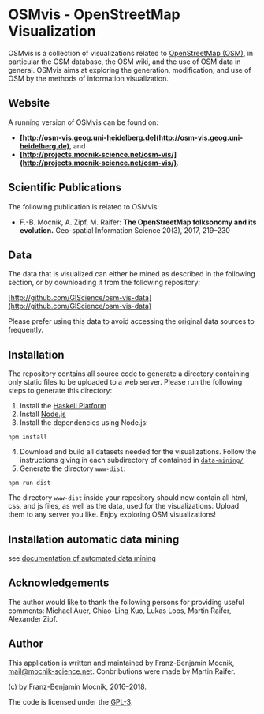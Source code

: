 # OSMvis - OpenStreetMap Visualization

OSMvis is a collection of visualizations related to [OpenStreetMap (OSM)](http://www.openstreetmap.org), in particular the OSM database, the OSM wiki, and the use of OSM data in general. OSMvis aims at exploring the generation, modification, and use of OSM by the methods of information visualization.

## Website

A running version of OSMvis can be found on:

* **[http://osm-vis.geog.uni-heidelberg.de](http://osm-vis.geog.uni-heidelberg.de)**, and
* **[http://projects.mocnik-science.net/osm-vis/](http://projects.mocnik-science.net/osm-vis/)**.

## Scientific Publications

The following publication is related to OSMvis:

* F.-B. Mocnik, A. Zipf, M. Raifer: **The OpenStreetMap folksonomy and its evolution.** Geo-spatial Information Science 20(3), 2017, 219–230

## Data

The data that is visualized can either be mined as described in the following section, or by downloading it from the following repository:

[http://github.com/GIScience/osm-vis-data](http://github.com/GIScience/osm-vis-data)

Please prefer using this data to avoid accessing the original data sources to frequently.

## Installation

The repository contains all source code to generate a directory containing only static files to be uploaded to a web server. Please run the following steps to generate this directory:

1. Install the [Haskell Platform](https://www.haskell.org/platform/)
2. Install [Node.js](https://nodejs.org)
3. Install the dependencies using Node.js:
```shell
npm install
```
4. Download and build all datasets needed for the visualizations. Follow the instructions giving in each subdirectory of contained in [`data-mining/`](https://github.com/mocnik-science/osm-vis/tree/master/visualizations)
5. Generate the directory `www-dist`:
```shell
npm run dist
```

The directory `www-dist` inside your repository should now contain all html, css, and js files, as well as the data, used for the visualizations. Upload them to any server you like. Enjoy exploring OSM visualizations!

## Installation automatic data mining

see [documentation of automated data mining](docs/automatic_data_mining.md)

## Acknowledgements

The author would like to thank the following persons for providing useful comments: Michael Auer, Chiao-Ling Kuo, Lukas Loos, Martin Raifer, Alexander Zipf.

## Author

This application is written and maintained by Franz-Benjamin Mocnik, <mail@mocnik-science.net>. Conbributions were made by Martin Raifer.

(c) by Franz-Benjamin Mocnik, 2016–2018.

The code is licensed under the [GPL-3](http://github.com/mocnik-science/osm-vis/blob/master/LICENSE.md).
